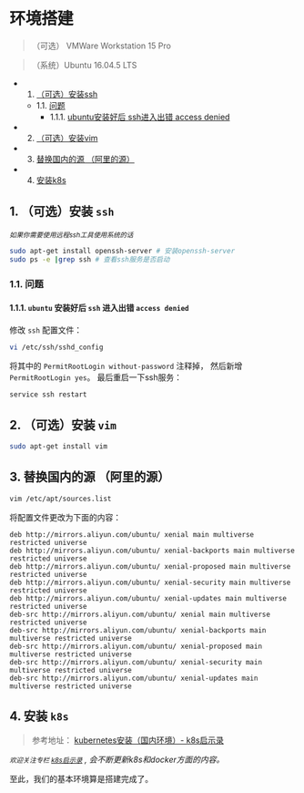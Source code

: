 # 环境搭建

> （可选） VMWare Workstation 15 Pro

> （系统）Ubuntu 16.04.5 LTS

* 1. [ （可选）安装ssh](#ssh)
	* 1.1. [问题](#)
		* 1.1.1. [ubuntu安装好后 ssh进入出错 access denied](#ubuntusshaccessdenied)
* 2. [ （可选）安装vim](#vim)
* 3. [ 替换国内的源 （阿里的源）](#-1)
* 4. [安装k8s](#k8s)

##  1. <a name='ssh'></a> （可选）安装 ```ssh``` 

<small>*如果你需要使用远程ssh工具使用系统的话*</small>

```bash
sudo apt-get install openssh-server # 安装openssh-server
sudo ps -e |grep ssh # 查看ssh服务是否启动
```

###  1.1. <a name=''></a>问题

####  1.1.1. <a name='ubuntusshaccessdenied'></a> ```ubuntu``` 安装好后 ```ssh``` 进入出错 ```access denied```

修改 ```ssh``` 配置文件：

```bash
vi /etc/ssh/sshd_config
```

将其中的 ```PermitRootLogin without-password``` 注释掉， 然后新增 ```PermitRootLogin yes```。 最后重启一下ssh服务：

```bash
service ssh restart
```

##  2. <a name='vim'></a> （可选）安装 ```vim```

```bash
sudo apt-get install vim
```

##  3. <a name='-1'></a> 替换国内的源 （阿里的源）

```bash
vim /etc/apt/sources.list
```

将配置文件更改为下面的内容：

```
deb http://mirrors.aliyun.com/ubuntu/ xenial main multiverse restricted universe
deb http://mirrors.aliyun.com/ubuntu/ xenial-backports main multiverse restricted universe
deb http://mirrors.aliyun.com/ubuntu/ xenial-proposed main multiverse restricted universe
deb http://mirrors.aliyun.com/ubuntu/ xenial-security main multiverse restricted universe
deb http://mirrors.aliyun.com/ubuntu/ xenial-updates main multiverse restricted universe
deb-src http://mirrors.aliyun.com/ubuntu/ xenial main multiverse restricted universe
deb-src http://mirrors.aliyun.com/ubuntu/ xenial-backports main multiverse restricted universe
deb-src http://mirrors.aliyun.com/ubuntu/ xenial-proposed main multiverse restricted universe
deb-src http://mirrors.aliyun.com/ubuntu/ xenial-security main multiverse restricted universe
deb-src http://mirrors.aliyun.com/ubuntu/ xenial-updates main multiverse restricted universe
```

##  4. <a name='k8s'></a>安装 ```k8s```

> 参考地址： [kubernetes安装（国内环境）- k8s启示录](https://zhuanlan.zhihu.com/p/46341911)

*<small>欢迎关注专栏 [k8s启示录](https://zhuanlan.zhihu.com/kubernetes-docker)</small> , 会不断更新k8s和docker方面的内容。*

至此，我们的基本环境算是搭建完成了。